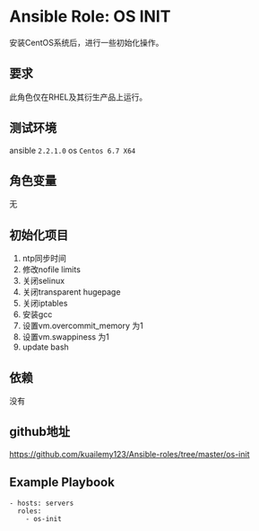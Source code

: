 # Ansible Role: OS INIT

安装CentOS系统后，进行一些初始化操作。

## 要求

此角色仅在RHEL及其衍生产品上运行。

## 测试环境

ansible `2.2.1.0`
os `Centos 6.7 X64`

## 角色变量
无

## 初始化项目

1. ntp同步时间
2. 修改nofile limits
3. 关闭selinux
4. 关闭transparent hugepage
5. 关闭iptables
6. 安装gcc
7. 设置vm.overcommit_memory 为1
8. 设置vm.swappiness 为1
9. update bash


## 依赖

没有

## github地址
https://github.com/kuailemy123/Ansible-roles/tree/master/os-init

## Example Playbook

    - hosts: servers
      roles:
        - os-init